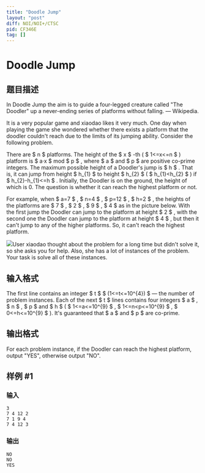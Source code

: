 ```yaml
---
title: "Doodle Jump"
layout: "post"
diff: NOI/NOI+/CTSC
pid: CF346E
tag: []
---
```


# Doodle Jump

## 题目描述

 In Doodle Jump the aim is to guide a four-legged creature called "The Doodler" up a never-ending series of platforms without falling. — Wikipedia.

It is a very popular game and xiaodao likes it very much. One day when playing the game she wondered whether there exists a platform that the doodler couldn't reach due to the limits of its jumping ability. Consider the following problem.

There are $ n $ platforms. The height of the $ x $ -th ( $ 1<=x<=n $ ) platform is $ a·x $ mod $ p $ , where $ a $ and $ p $ are positive co-prime integers. The maximum possible height of a Doodler's jump is $ h $ . That is, it can jump from height $ h_{1} $ to height $ h_{2} $ ( $ h_{1}&lt;h_{2} $ ) if $ h_{2}-h_{1}<=h $ . Initially, the Doodler is on the ground, the height of which is 0. The question is whether it can reach the highest platform or not.

For example, when $ a=7 $ , $ n=4 $ , $ p=12 $ , $ h=2 $ , the heights of the platforms are $ 7 $ , $ 2 $ , $ 9 $ , $ 4 $ as in the picture below. With the first jump the Doodler can jump to the platform at height $ 2 $ , with the second one the Doodler can jump to the platform at height $ 4 $ , but then it can't jump to any of the higher platforms. So, it can't reach the highest platform.

 ![](https://cdn.luogu.com.cn/upload/vjudge_pic/CF346E/eac4a985e004e32325c04bd865762a38ac4e9205.png)User xiaodao thought about the problem for a long time but didn't solve it, so she asks you for help. Also, she has a lot of instances of the problem. Your task is solve all of these instances.

## 输入格式

The first line contains an integer $ t $ $ (1<=t<=10^{4}) $ — the number of problem instances. Each of the next $ t $ lines contains four integers $ a $ , $ n $ , $ p $ and $ h $ ( $ 1<=a<=10^{9} $ , $ 1<=n&lt;p<=10^{9} $ , $ 0<=h<=10^{9} $ ). It's guaranteed that $ a $ and $ p $ are co-prime.

## 输出格式

For each problem instance, if the Doodler can reach the highest platform, output "YES", otherwise output "NO".

## 样例 #1

### 输入

```
3
7 4 12 2
7 1 9 4
7 4 12 3

```

### 输出

```
NO
NO
YES

```

